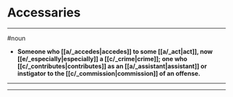 # Accessaries
---
#noun
- **Someone who [[a/_accedes|accedes]] to some [[a/_act|act]], now [[e/_especially|especially]] a [[c/_crime|crime]]; one who [[c/_contributes|contributes]] as an [[a/_assistant|assistant]] or instigator to the [[c/_commission|commission]] of an offense.**
---
---
